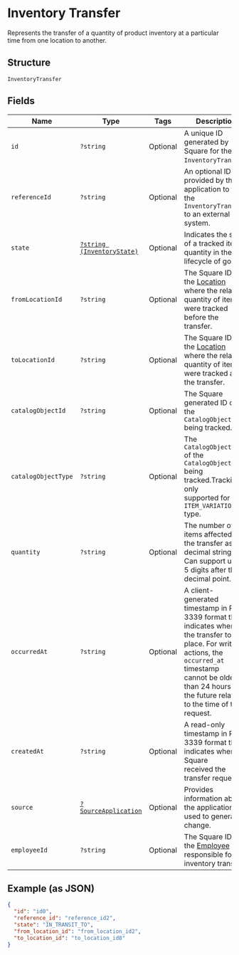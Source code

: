 
# Inventory Transfer

Represents the transfer of a quantity of product inventory at a
particular time from one location to another.

## Structure

`InventoryTransfer`

## Fields

| Name | Type | Tags | Description | Getter | Setter |
|  --- | --- | --- | --- | --- | --- |
| `id` | `?string` | Optional | A unique ID generated by Square for the<br>`InventoryTransfer`. | getId(): ?string | setId(?string id): void |
| `referenceId` | `?string` | Optional | An optional ID provided by the application to tie the<br>`InventoryTransfer` to an external system. | getReferenceId(): ?string | setReferenceId(?string referenceId): void |
| `state` | [`?string (InventoryState)`](/doc/models/inventory-state.md) | Optional | Indicates the state of a tracked item quantity in the lifecycle of goods. | getState(): ?string | setState(?string state): void |
| `fromLocationId` | `?string` | Optional | The Square ID of the [Location](#type-location) where the related<br>quantity of items were tracked before the transfer. | getFromLocationId(): ?string | setFromLocationId(?string fromLocationId): void |
| `toLocationId` | `?string` | Optional | The Square ID of the [Location](#type-location) where the related<br>quantity of items were tracked after the transfer. | getToLocationId(): ?string | setToLocationId(?string toLocationId): void |
| `catalogObjectId` | `?string` | Optional | The Square generated ID of the<br>`CatalogObject` being tracked. | getCatalogObjectId(): ?string | setCatalogObjectId(?string catalogObjectId): void |
| `catalogObjectType` | `?string` | Optional | The `CatalogObjectType` of the<br>`CatalogObject` being tracked.Tracking is only<br>supported for the `ITEM_VARIATION` type. | getCatalogObjectType(): ?string | setCatalogObjectType(?string catalogObjectType): void |
| `quantity` | `?string` | Optional | The number of items affected by the transfer as a decimal string.<br>Can support up to 5 digits after the decimal point. | getQuantity(): ?string | setQuantity(?string quantity): void |
| `occurredAt` | `?string` | Optional | A client-generated timestamp in RFC 3339 format that indicates when<br>the transfer took place. For write actions, the `occurred_at` timestamp<br>cannot be older than 24 hours or in the future relative to the time of the<br>request. | getOccurredAt(): ?string | setOccurredAt(?string occurredAt): void |
| `createdAt` | `?string` | Optional | A read-only timestamp in RFC 3339 format that indicates when Square<br>received the transfer request. | getCreatedAt(): ?string | setCreatedAt(?string createdAt): void |
| `source` | [`?SourceApplication`](/doc/models/source-application.md) | Optional | Provides information about the application used to generate a change. | getSource(): ?SourceApplication | setSource(?SourceApplication source): void |
| `employeeId` | `?string` | Optional | The Square ID of the [Employee](#type-employee) responsible for the<br>inventory transfer. | getEmployeeId(): ?string | setEmployeeId(?string employeeId): void |

## Example (as JSON)

```json
{
  "id": "id0",
  "reference_id": "reference_id2",
  "state": "IN_TRANSIT_TO",
  "from_location_id": "from_location_id2",
  "to_location_id": "to_location_id8"
}
```

